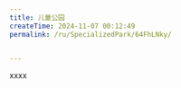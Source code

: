 ```yaml
---
title: 儿童公园
createTime: 2024-11-07 00:12:49
permalink: /ru/SpecializedPark/64FhLNky/


---
```


xxxx